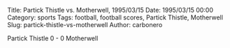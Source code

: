 Title: Partick Thistle vs. Motherwell, 1995/03/15
Date: 1995/03/15 00:00
Category: sports
Tags: football, football scores, Partick Thistle, Motherwell
Slug: partick-thistle-vs-motherwell
Author: carbonero


Partick Thistle 0 - 0 Motherwell
